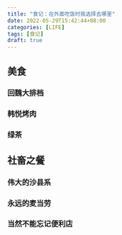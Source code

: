 ```yaml
---
title: "食记：在外面吃饭时我选择去哪里"
date: 2022-05-29T15:42:44+08:00
categories: [LIFE]
tags: [食记]
draft: true
---
```



<!--more-->

## 美食

### 回魏大排档

### 韩悦烤肉

### 绿茶

## 社畜之餐
### 伟大的沙县系

### 永远的麦当劳

### 当然不能忘记便利店

